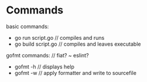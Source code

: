 # Commands
basic commands:
 - go run script.go   // compiles and runs
 - go build script.go // compiles and leaves executable

gofmt commands:
// fiat? ~ eslint?
 - gofmt -h           // displays help
 - gofmt -w           // apply formatter and write to sourcefile 

